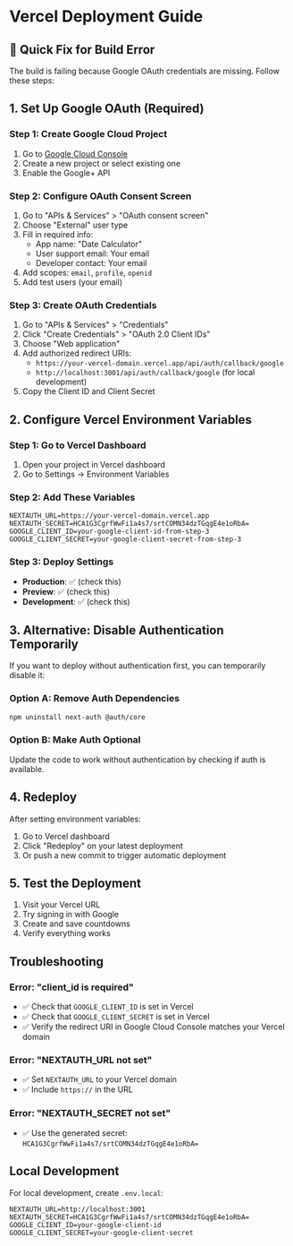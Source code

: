 # Vercel Deployment Guide

## 🚀 Quick Fix for Build Error

The build is failing because Google OAuth credentials are missing. Follow these steps:

## 1. Set Up Google OAuth (Required)

### Step 1: Create Google Cloud Project
1. Go to [Google Cloud Console](https://console.cloud.google.com/)
2. Create a new project or select existing one
3. Enable the Google+ API

### Step 2: Configure OAuth Consent Screen
1. Go to "APIs & Services" > "OAuth consent screen"
2. Choose "External" user type
3. Fill in required info:
   - App name: "Date Calculator"
   - User support email: Your email
   - Developer contact: Your email
4. Add scopes: `email`, `profile`, `openid`
5. Add test users (your email)

### Step 3: Create OAuth Credentials
1. Go to "APIs & Services" > "Credentials"
2. Click "Create Credentials" > "OAuth 2.0 Client IDs"
3. Choose "Web application"
4. Add authorized redirect URIs:
   - `https://your-vercel-domain.vercel.app/api/auth/callback/google`
   - `http://localhost:3001/api/auth/callback/google` (for local development)
5. Copy the Client ID and Client Secret

## 2. Configure Vercel Environment Variables

### Step 1: Go to Vercel Dashboard
1. Open your project in Vercel dashboard
2. Go to Settings → Environment Variables

### Step 2: Add These Variables
```
NEXTAUTH_URL=https://your-vercel-domain.vercel.app
NEXTAUTH_SECRET=HCA1G3CgrfWwFi1a4s7/srtCOMN34dzTGqgE4e1oRbA=
GOOGLE_CLIENT_ID=your-google-client-id-from-step-3
GOOGLE_CLIENT_SECRET=your-google-client-secret-from-step-3
```

### Step 3: Deploy Settings
- **Production**: ✅ (check this)
- **Preview**: ✅ (check this)
- **Development**: ✅ (check this)

## 3. Alternative: Disable Authentication Temporarily

If you want to deploy without authentication first, you can temporarily disable it:

### Option A: Remove Auth Dependencies
```bash
npm uninstall next-auth @auth/core
```

### Option B: Make Auth Optional
Update the code to work without authentication by checking if auth is available.

## 4. Redeploy

After setting environment variables:
1. Go to Vercel dashboard
2. Click "Redeploy" on your latest deployment
3. Or push a new commit to trigger automatic deployment

## 5. Test the Deployment

1. Visit your Vercel URL
2. Try signing in with Google
3. Create and save countdowns
4. Verify everything works

## Troubleshooting

### Error: "client_id is required"
- ✅ Check that `GOOGLE_CLIENT_ID` is set in Vercel
- ✅ Check that `GOOGLE_CLIENT_SECRET` is set in Vercel
- ✅ Verify the redirect URI in Google Cloud Console matches your Vercel domain

### Error: "NEXTAUTH_URL not set"
- ✅ Set `NEXTAUTH_URL` to your Vercel domain
- ✅ Include `https://` in the URL

### Error: "NEXTAUTH_SECRET not set"
- ✅ Use the generated secret: `HCA1G3CgrfWwFi1a4s7/srtCOMN34dzTGqgE4e1oRbA=`

## Local Development

For local development, create `.env.local`:
```env
NEXTAUTH_URL=http://localhost:3001
NEXTAUTH_SECRET=HCA1G3CgrfWwFi1a4s7/srtCOMN34dzTGqgE4e1oRbA=
GOOGLE_CLIENT_ID=your-google-client-id
GOOGLE_CLIENT_SECRET=your-google-client-secret
``` 